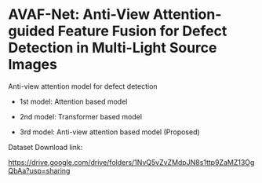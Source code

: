 # AVAF-Net: Anti-View Attention-guided Feature Fusion for Defect Detection in Multi-Light Source Images 
Anti-view attention model for defect detection


- 1st model: Attention based model

- 2nd model: Transformer based model

- 3rd model: Anti-view attention based model (Proposed)



Dataset Download link: 

https://drive.google.com/drive/folders/1NvQ5vZvZMdpJN8s1ttp9ZaMZ13OgQbAa?usp=sharing
